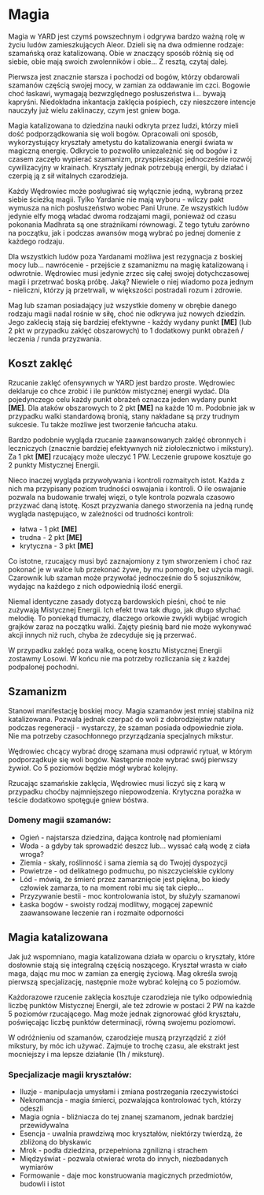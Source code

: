 # Magia

Magia w YARD jest czymś powszechnym i odgrywa bardzo ważną rolę w życiu ludów zamieszkujących Aleor. Dzieli się na dwa odmienne rodzaje: szamańską oraz katalizowaną. Obie w znaczący sposób różnią się od siebie, obie mają swoich zwolenników i obie... Z resztą, czytaj dalej.

Pierwsza jest znacznie starsza i pochodzi od bogów, którzy obdarowali szamanów częścią swojej mocy, w zamian za oddawanie im czci. Bogowie choć łaskawi, wymagają bezwzględnego posłuszeństwa i... bywają kapryśni. Niedokładna inkantacja zaklęcia pośpiech, czy nieszczere intencje nauczyły już wielu zaklinaczy, czym jest gniew boga. 

Magia katalizowana to dziedzina nauki odkryta przez ludzi, którzy mieli dość podporządkowania się woli bogów. Opracowali oni sposób, wykorzystujący kryształy ametystu do katalizowania energii świata w magiczną energię. Odkrycie to pozwoliło uniezależnić się od bogów i z czasem zaczęło wypierać szamanizm, przyspieszając jednocześnie rozwój cywilizacyjny w krainach. Kryształy jednak potrzebują energii, by działać i czerpią ją z sił witalnych czarodzieja.

Każdy Wędrowiec może posługiwać się wyłącznie jedną, wybraną przez siebie ścieżką magii. Tylko Yardanie nie mają wyboru - wilczy pakt wymusza na nich posłuszeństwo wobec Pani Urune. Ze wszystkich ludów jedynie elfy mogą władać dwoma rodzajami magii, ponieważ od czasu pokonania Madhrata są one strażnikami równowagi. Z tego tytułu zarówno na początku, jak i podczas awansów mogą wybrać po jednej domenie z każdego rodzaju.

Dla wszystkich ludów poza Yardanami możliwa jest rezygnacja z boskiej mocy lub... nawrócenie - przejście z szamanizmu na magię katalizowaną i odwrotnie. Wędrowiec musi jedynie zrzec się całej swojej dotychczasowej magii i przetrwać boską próbę. Jaką? Niewiele o niej wiadomo poza jednym - nieliczni, którzy ją przetrwali, w większości postradali rozum i zdrowie.

Mag lub szaman posiadający już wszystkie domeny w obrębie danego rodzaju magii nadal rośnie w siłę, choć nie odkrywa już nowych dziedzin. Jego zaklecią stają się bardziej efektywne - każdy wydany punkt **[ME]** (lub 2 pkt w przypadku zaklęć obszarowych) to 1 dodatkowy punkt obrażeń / leczenia / runda przyzwania.

## Koszt zaklęć

Rzucanie zaklęć ofensywnych w YARD jest bardzo proste. Wędrowiec deklaruje co chce zrobić i ile punktów mistycznej energii wydać. Dla pojedynczego celu każdy punkt obrażeń oznacza jeden wydany punkt **[ME]**. Dla ataków obszarowych to 2 pkt **[ME]** na każde 10 m. Podobnie jak w przypadku walki standardową bronią, stany nakładane są przy trudnym sukcesie. Tu także możliwe jest tworzenie łańcucha ataku.

Bardzo podobnie wygląda rzucanie zaawansowanych zaklęć obronnych i leczniczych (znacznie bardziej efektywnych niż ziołolecznictwo i mikstury). Za 1 pkt **[ME]** rzucający może uleczyć 1 PW. Leczenie grupowe kosztuje go 2 punkty Mistycznej Energii.

Nieco inaczej wygląda przywoływania i kontroli rozmaitych istot. Każda z nich ma przypisany poziom trudności oswajania i kontroli. O ile oswajanie pozwala na budowanie trwałej więzi, o tyle kontrola pozwala czasowo przyzwać daną istotę. Koszt przyzwania danego stworzenia na jedną rundę wygląda następująco, w zależności od trudności kontroli:

- łatwa - 1 pkt **[ME]**
- trudna - 2 pkt **[ME]**
- krytyczna - 3 pkt **[ME]**

Co istotne, rzucający musi być zaznajomiony z tym stworzeniem i choć raz pokonać je w walce lub przekonać żywe, by mu pomogło, bez użycia magii. Czarownik lub szaman może przywołać jednocześnie do 5 sojuszników, wydając na każdego z nich odpowiednią ilość energii. 

Niemal identyczne zasady dotyczą bardowskich pieśni, choć te nie zużywają Mistycznej Energii. Ich efekt trwa tak długo, jak długo słychać melodię. To poniekąd tłumaczy, dlaczego orkowie zwykli wybijać wrogich grajków zaraz na początku walki. Zajęty pieśnią bard nie może wykonywać akcji innych niż ruch, chyba że zdecyduje się ją przerwać.

W przypadku zaklęć poza walką, ocenę kosztu Mistycznej Energii zostawmy Losowi. W końcu nie ma potrzeby rozliczania się z każdej podpalonej pochodni.

## Szamanizm

Stanowi manifestację boskiej mocy. Magia szamanów jest mniej stabilna niż katalizowana. Pozwala jednak czerpać do woli z dobrodziejstw natury podczas regeneracji - wystarczy, że szaman posiada odpowiednie zioła. Nie ma potrzeby czasochłonnego przyrządzania specjalnych mikstur.

Wędrowiec chcący wybrać drogę szamana musi odprawić rytuał, w którym podporządkuje się woli bogów. Następnie może wybrać swój pierwszy żywioł. Co 5 poziomów będzie mógł wybrać kolejny.

Rzucając szamańskie zaklęcia, Wędrowiec musi liczyć się z karą w przypadku choćby najmniejszego niepowodzenia. Krytyczna porażka w teście dodatkowo spotęguje gniew bóstwa.

### Domeny magii szamanów:
- Ogień - najstarsza dziedzina, dająca kontrolę nad płomieniami
- Woda - a gdyby tak sprowadzić deszcz lub... wyssać całą wodę z ciała wroga?
- Ziemia - skały, roślinność i sama ziemia są do Twojej dyspozycji
- Powietrze - od delikatnego podmuchu, po niszczycielskie cyklony
- Lód - mówią, że śmierć przez zamarznięcie jest piękna, bo kiedy człowiek zamarza, to na moment robi mu się tak ciepło...
- Przyzywanie bestii - moc kontrolowania istot, by służyły szamanowi
- Łaska bogów - swoisty rodzaj modlitwy, mogącej zapewnić zaawansowane leczenie ran i rozmaite odporności


## Magia katalizowana

Jak już wspomniano, magia katalizowana działa w oparciu o kryształy, które dosłownie stają się integralną częścią noszącego. Kryształ wrasta w ciało maga, dając mu moc w zamian za energię życiową. Mag określa swoją pierwszą specjalizację, następnie może wybrać kolejną co 5 poziomów.

Każdorazowe rzucenie zaklęcia kosztuje czarodzieja nie tylko odpowiednią liczbę punktów Mistycznej Energii, ale też zdrowie w postaci 2 PW na każde 5 poziomów rzucającego. Mag może jednak zignorować głód kryształu, poświęcając liczbę punktów determinacji, równą swojemu poziomowi.

W odróżnieniu od szamanów, czarodzieje muszą przyrządzić z ziół mikstury, by móc ich używać. Zajmuje to trochę czasu, ale ekstrakt jest mocniejszy i ma lepsze działanie (1h / miksturę). 

### Specjalizacje magii kryształów:
- Iluzje - manipulacja umysłami i zmiana postrzegania rzeczywistości 
- Nekromancja - magia śmierci, pozwalająca kontrolować tych, którzy odeszli
- Magia ognia - bliźniacza do tej znanej szamanom, jednak bardziej przewidywalna
- Esencja - uwalnia prawdziwą moc kryształów, niektórzy twierdzą, że zbliżoną do błyskawic
- Mrok - podła dziedzina, przepełniona zgnilizną i strachem
- Międzyświat - pozwala otwierać wrota do innych, niezbadanych wymiarów
- Formowanie - daje moc konstruowania magicznych przedmiotów, budowli i istot